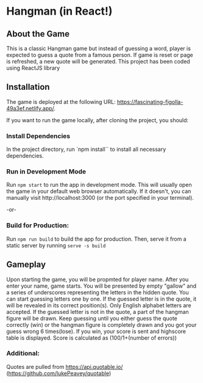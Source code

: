 # Hangman (in React!)

## About the Game

This is a classic Hangman game but instead of guessing a word, player is expected to guess a quote from a famous person.
If game is reset or page is refreshed, a new quote will be generated.
This project has been coded using ReactJS library

## Installation

The game is deployed at the following URL: https://fascinating-figolla-49a3ef.netlify.app/.

If you want to run the game locally, after cloning the project, you should:

### Install Dependencies

In the project directory, run `npm install`` to install all necessary dependencies.

### Run in Development Mode

Run `npm start` to run the app in development mode. This will usually open the game in your default web browser automatically. If it doesn't, you can manually visit http://localhost:3000 (or the port specified in your terminal).

-or-

### Build for Production:

Run `npm run build` to build the app for production.
Then, serve it from a static server by running `serve -s build`

## Gameplay

Upon starting the game, you will be propmted for player name. After you enter your name, game starts.
You will be presented by empty "gallow" and a series of underscores representing the letters in the hidden quote.
You can start guessing letters one by one. If the guessed letter is in the quote, it will be revealed in its correct position(s).
Only English alphabet letters are accepted.
If the guessed letter is not in the quote, a part of the hangman figure will be drawn.
Keep guessing until you either guess the quote correctly (win) or the hangman figure is completely drawn and you got your guess wrong 6 times(lose).
If you win, your score is sent and highscore table is displayed. Score is calculated as (100/1+(number of errors))

### Additional:

Quotes are pulled from https://api.quotable.io/ (https://github.com/lukePeavey/quotable)
